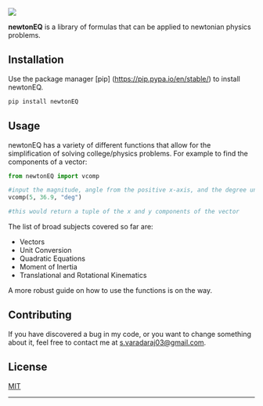 ![](https://i.ibb.co/gy8Mxrp/newtonEQ.png)

**newtonEQ** is a library of formulas that can be applied to newtonian physics problems.

## Installation

Use the package manager [pip]
(https://pip.pypa.io/en/stable/) to install newtonEQ.

```bash
pip install newtonEQ
```

## Usage

newtonEQ has a variety of different functions that allow for the simplification of solving college/physics problems. For example to find the components of a vector:

```python
from newtonEQ import vcomp

#input the magnitude, angle from the positive x-axis, and the degree unit
vcomp(5, 36.9, "deg")

#this would return a tuple of the x and y components of the vector
```

The list of broad subjects covered so far are:

 - Vectors
 - Unit Conversion
 - Quadratic Equations
 - Moment of Inertia
 - Translational and Rotational Kinematics

A more robust guide on how to use the functions is on the way. 

## Contributing

If you have discovered a bug in my code, or you want to change something about it, feel free to contact me at s.varadaraj03@gmail.com.

## License
[MIT](https://choosealicense.com/licenses/mit/)

---